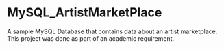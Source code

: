 # MySQL_ArtistMarketPlace
A sample MySQL Database that contains data about an artist marketplace. This project was done as part of an academic requirement.
